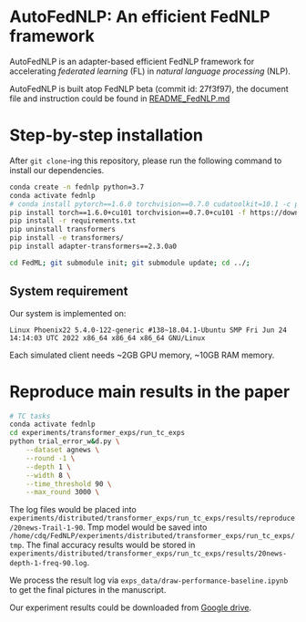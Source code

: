# AutoFedNLP: An efficient FedNLP framework

AutoFedNLP is an adapter-based efficient FedNLP framework for accelerating *federated learning* (FL) in *natural language processing* (NLP).

AutoFedNLP is built atop FedNLP beta (commit id: 27f3f97), the document file and instruction could be found in [README_FedNLP.md](./README_FedNLP.md)

# Step-by-step installation
After `git clone`-ing this repository, please run the following command to install our dependencies.

```bash
conda create -n fednlp python=3.7
conda activate fednlp
# conda install pytorch==1.6.0 torchvision==0.7.0 cudatoolkit=10.1 -c pytorch -n fednlp
pip install torch==1.6.0+cu101 torchvision==0.7.0+cu101 -f https://download.pytorch.org/whl/torch_stable.html
pip install -r requirements.txt 
pip uninstall transformers
pip install -e transformers/
pip install adapter-transformers==2.3.0a0

cd FedML; git submodule init; git submodule update; cd ../;

```


## System requirement
Our system is implemented on:

 `Linux Phoenix22 5.4.0-122-generic #138~18.04.1-Ubuntu SMP Fri Jun 24 14:14:03 UTC 2022 x86_64 x86_64 x86_64 GNU/Linux`

Each simulated client needs ~2GB GPU memory, ~10GB RAM memory.

# Reproduce main results in the paper
```bash
# TC tasks
conda activate fednlp
cd experiments/transformer_exps/run_tc_exps
python trial_error_w&d.py \
    --dataset agnews \
    --round -1 \
    --depth 1 \
    --width 8 \
    --time_threshold 90 \
    --max_round 3000 \
```
The log files would be placed into `experiments/distributed/transformer_exps/run_tc_exps/results/reproduce/20news-Trail-1-90`. Tmp model would be saved into `/home/cdq/FedNLP/experiments/distributed/transformer_exps/run_tc_exps/tmp`. The final accuracy results would be stored in `experiments/distributed/transformer_exps/run_tc_exps/results/20news-depth-1-freq-90.log`.

We process the result log via `exps_data/draw-performance-baseline.ipynb`
to get the final pictures in the manuscript.

Our experiment results could be downloaded from [Google drive](exps_data/download_data.sh).
<!-- 

# Notes to be merged
# train locally
`experiments/distributed/transformer_exps/initializer.py` line 123
local_files_only=False

# Remove adapter
[configuration.py](../../cdq/.conda/envs/fednlp/lib/python3.7/site-packages/transformers/adapters/configuration.py) line 143 leave_out

[bert.py](../../cdq/.conda/envs/fednlp/lib/python3.7/site-packages/transformers/adapters/models/bert.py) line 75 leave_out


# TC
[run_text_classification.sh](experiments/distributed/transformer_exps/run_tc_exps/run_text_classification.sh)





## Layer Freeze
1. Check GPU memory `nvidia-smi`
2. Modify [gpu_mapping file](experiments/distributed/transformer_exps/run_tc_exps/gpu_mapping.yaml)
3. change run command as [run_text_classification_freeze.sh](experiments/distributed/transformer_exps/run_tc_exps/run_text_classification_freeze.sh)

## Adapter
1. Modify [base.py](../../cdq/.conda/envs/fednlp/lib/python3.7/site-packages/transformers/adapters/heads/base.py) line 125
2. Modify [initializer.py](./initializer.py) line 46 && line 71-78
3. adapter size [modeling.py](../../cdq/.conda/envs/fednlp/lib/python3.7/site-packages/transformers/adapters/modeling.py) line 81

## Cache
Modify rpi ubuntu file related with `# CDQ`

## Adaptive
Modify [tc_transformer_trainer.py](training/tc_transformer_trainer.py) line 290 function freeze_model_parameters

## Round Number
Modify [tc_transformer_trainer.py](training/tc_transformer_trainer.py) line 71

! Note: check line 80 whether random is activated

## Wandb Name
Modify [fedavg_main_tc.py](experiments/distributed/transformer_exps/run_tc_exps/fedavg_main_tc.py) line 76

## Speedup 
### Aggregation
Modify [fedavg_main_tc.py](experiments/distributed/transformer_exps/run_tc_exps/fedavg_main_tc.py): 
set args.is_mobile = 0

### Evaluation 
Modify [fed_trainer_transformer.py](training/fed_trainer_transformer.py) line 31

# ST
[run_seq_tagging.sh](experiments/distributed/transformer_exps/run_st_exps/run_seq_tagging.sh)

## Layer Freeze
1. Check GPU memory `nvidia-smi`
2. Modify [gpu_mapping file](experiments/distributed/transformer_exps/run_tc_exps/gpu_mapping.yaml)
3. change [st_transformer_trainer.py](training/st_transformer_trainer.py) line 254

## Adapter
1. Modify [base.py](../../cdq/.conda/envs/fednlp/lib/python3.7/site-packages/transformers/adapters/heads/base.py) line 125
2. Modify [initializer.py](./initializer.py) line 46 && line 71-78

## Cache
Modify rpi ubuntu file related with `# CDQ`

## Adaptive
Modify [tc_transformer_trainer.py](training/tc_transformer_trainer.py) line 290 function freeze_model_parameters

## Round Number
Modify [st_transformer_trainer.py](training/st_transformer_trainer.py) line 71

## Wandb Name
Modify [fedavg_main_st.py](experiments/distributed/transformer_exps/run_st_exps/fedavg_main_st.py) line 76

## Speedup Aggregation
Modify [fedavg_main_st.py](experiments/distributed/transformer_exps/run_st_exps/fedavg_main_st.py): 
set args.is_mobile = 0 -->

```
